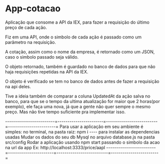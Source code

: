 # App-cotacao
Aplicação que consome a API da IEX, para fazer a requisição do último preço de cada ação.

Fiz em uma API, onde o simbolo de cada ação é passado como um parâmetro na requisição.

A cotação, assim como o nome da empresa, é retornado como um JSON, caso o simbolo passado seja válido.

O objeto retornado, também é guardado no banco de dados para que não haja requisições repetidas na API da IEX.

O objeto é verificado se tem no banco de dados antes de fazer a requisição na api deles.

Tive a ideia também de comparar a coluna UpdatedAt da ação salva no banco, para que se o tempo da ultima atualização for maior que 2 horas(por exemplo), ele faça uma nova, já que a gente não quer sempre o mesmo preço. Mas não tive tempo suficiente pra implementar isso.

-------------------------=-----------------------=--------------------------=------------------------=
Para usar a aplicação em seu ambiente é simples:
no terminal, na pasta raiz: npm i ---- para instalar as dependencias usadas
Mudar os dados do seu db Mysql no arquivo database.js na pasta src/config
Rodar a aplicação usando npm start
passando o simbolo da acao na url da app
Ex:
http://localhost:3333/price/aapl
-------------------------=-----------------------=--------------------------=------------------------=







